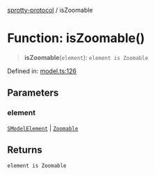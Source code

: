 
[sprotty-protocol](../globals) / isZoomable

# Function: isZoomable()

> **isZoomable**(`element`): `element is Zoomable`

Defined in: [model.ts:126](https://github.com/eclipse-sprotty/sprotty/blob/f9b2433481cc27a1ac0c92d525a92039ae7f6c76/packages/sprotty-protocol/src/model.ts#L126)

## Parameters

### element

[`SModelElement`](../Interface.SModelElement) | [`Zoomable`](../Interface.Zoomable)

## Returns

`element is Zoomable`
